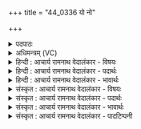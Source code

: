 +++
title = "44_0336 यो नो"

+++
<details><summary>पदपाठः</summary>

यः꣢। नः꣣। वनुष्य꣢न्। अ꣣भिदा꣡ति꣢। अ꣣भि। दा꣡ति꣢꣯। म꣡र्तः꣢꣯। उ꣡ग꣢꣯णा। उ। ग꣣णा। वा। म꣡न्य꣢꣯मानः। तु꣣रः꣢। वा꣣। क्षिधी꣢। यु꣣धा꣢। श꣡व꣢꣯सा। वा꣣। त꣢म्। इ꣣न्द्र। अभि꣢। स्या꣣म। वृषमणः। वृष। मनः। त्वो꣡ताः꣢꣯। त्वा। ऊ꣣ताः। ३३६।
</details>

<details><summary>अधिमन्त्रम् (VC)</summary>

- इन्द्रः
- वामदेवो गौतमः
- त्रिष्टुप्
- धैवतः
- ऐन्द्रं काण्डम्
</details>

<details><summary>हिन्दी : आचार्य रामनाथ वेदालंकार - विषयः</summary>

अगले मन्त्र में यह विषय है कि परमात्मा और राजा की सहायता से हम क्या करें।
</details>

<details><summary>हिन्दी : आचार्य रामनाथ वेदालंकार - पदार्थः</summary>

पदार्थान्वयभाषाः -  (यः मर्तः) जो मनुष्य (वनुष्यन्) क्रोध करता हुआ (उगणा वा) और सैन्यगणों अथवा आयुध गणों को तैयार किये हुए (मन्यमानः) अभिमान करता हुआ, अथवा (उगणा) अपनी शस्त्रास्त्रों से सज्जित सेनाओं को (मन्यमानः) बहुत मानता हुआ (तुरः) शीघ्रकारी यमराज भी होकर (नः) हमारी (अभिदाति) हिंसा पर उतारू होता है, हे (इन्द्र) शत्रुविदारक परमात्मन् वा राजन् ! (तम्) उस मनुष्य को (त्वम्) आप (युधा) युद्ध से (शवसा वा) और बल से (क्षिधि) विनष्ट कर दो। हे (वृषमणः) बलवान् मनवाले परमात्मन् वा राजन् ! (त्वोताः) आप से रक्षित हम, उसे (अभिस्याम) परास्त कर दें ॥५॥
</details>

<details><summary>हिन्दी : आचार्य रामनाथ वेदालंकार - भावार्थः</summary>

भावार्थभाषाः -  जो वैरी शत्रु विशाल सेना लेकर अपने बल का अभिमान करता हुआ सज्जनों को उद्विग्न करे, उसे वे परमात्मा से पुरुषार्थ की प्रेरणा लेकर और राजा की सहायता से युद्ध में पराजित कर दें ॥५॥
</details>

<details><summary>संस्कृत : आचार्य रामनाथ वेदालंकार - विषयः</summary>

अथ परमात्मनो नृपतेश्च साहाय्येन वयं किं कुर्यामेत्याह।
</details>

<details><summary>संस्कृत : आचार्य रामनाथ वेदालंकार - पदार्थः</summary>

पदार्थान्वयभाषाः -  (यः मर्तः) यो मनुष्यः (वनुष्यन्) क्रुध्यन्। वनुष्यतिः क्रुध्यतिकर्मा। निघं० २।१२। अपि च (उगणा१ वा) उद्यतसैन्यो वा उद्यतायुधगणो वा। उगणा उद्यतगणः ? उ इति उत् इत्यर्थे वर्तते। पृषोदरादित्वान्मध्यमपदलोपः। ‘सुपां सुलुक्०। अ० ७।१।३९’ इति प्रथमैकवचनस्याकारादेशः। (मन्यमानः) अभिमन्यमानो वा। यद्वा (उगणा) स्वकीया उद्यतायुधगणाः सेनाः (मन्यमानः) बहु मन्यमानः इति व्याख्येयम्। याः सेना॑ अ॒भीत्व॑रीराव्या॒धिनी॒रुग॑णा उ॒त। ये स्ते॒ना ये च॒ तस्क॑रास्ताँस्ते॑ अ॒ग्नेऽपि॑ दधाम्या॒स्ये॑। य० ११।७७ इति प्रामाण्यात्।(तुरः२) सत्वरो यमोऽपि भूत्वा। तुर त्वरणे। तुर इति यमनाम, तरतेर्वा त्वरतेर्वा, त्वरया तूर्णगतिर्यमः। निरु० १२।१४। (नः) अस्मान् (अभिदाति३) हिनस्ति। दाप् लवने अदादिः। हे (इन्द्र) शत्रुविदारक परमात्मन् राजन् वा ! (तम्) मनुष्यम्, त्वम्, (युधा) युद्धेन (शवसा वा) बलेन वा। शव इति बलनाम। निघं० २।९। (क्षिधि) क्षपय।४ क्षि क्षये इत्यस्य छान्दसं रूपमिदम्। अङितश्च अ० ६।४।१०३ इति हेर्धिः। अन्येषामपि दृश्यते अ० ६।३।१३७ इति दीर्घः। पादादित्वान्निघाताभावः। हे (वृषमणः५) वृषं बलवद् मनो यस्य तादृश परमात्मन् राजन् वा ! (त्वोताः) त्वद्रक्षिताः वयम् तम् (अभिस्याम) अभिभवेम, पराजयेमहि। संहितायाम् अभी इत्यत्र ‘निपातस्य च। अ० ६।३।१३६’ इति दीर्घः। ‘ष्याम’ इत्यत्र ‘उपसर्गप्रादुर्भ्यामस्तिर्यच्परः। अ० ८।३।८७’ इति षत्वम् ॥५॥
</details>

<details><summary>संस्कृत : आचार्य रामनाथ वेदालंकार - भावार्थः</summary>

भावार्थभाषाः -  यो रिपुर्महतीं सेनामादाय स्वबलमभिमन्यमानः सन् सज्जनानुद्वेजयेत् तं ते परमात्मनः पुरुषार्थप्रेरणया नृपस्य साहाय्येन च युद्धे पराभवेयुः ॥५॥
</details>

<details><summary>संस्कृत : आचार्य रामनाथ वेदालंकार - पादटिप्पनी</summary>

टिप्पणी:   १-३. उगणाः उरुगणाः। तुरः तुर्वतेर्वधकर्मण एतद् रूपम्, हिनस्ति—इति वि०। उगणा वा उद्गूर्णा वा । तुर इति तुर्वतेः हिंसाकर्मणो रूपम्। वृत्रतुरितिवत्। हन्त्री वा शत्रूणाम् अस्मदीयाः प्रजा अभिदासति—इति भ०। तुरः इति ‘तुर’ शब्दस्य शसि रूपं चेदङ्गीक्रियते तदा स्वरो न सङ्गच्छेत इत्यस्माभिरकारान्तस्य तुर शब्दस्य प्रथमैकवचनत्वेन व्याख्यातम्। ४. क्षिधी। क्षि क्षये इत्यस्येदं रूपम्। उपक्षपय इत्यर्थः—इति वि०। क्षिधिः क्षयस्य निधिः। क्षिधि शब्दात् तृतीयैकवचने पूर्वसवर्णदीर्घः। क्षयकरेण युधा संप्रहारेण—इति भ०। क्षिः क्षयो धीयते म्रियते अनेनेति क्षिधिः। तृतीयैकवचनस्य पूर्वसवर्णदीर्घः। क्षयकरेण युधा संप्रहारेण—इति भ०। क्षिः क्षयो धीयते भ्रियते अनेनेति क्षिधिः। तृतीयैकवचनस्य पूर्वसवर्णः। क्षयकरेण युधा आयुधेन—इति सा०। ५. सायणस्तु ‘वृषमणः वृषा इवाचरन्तो वयम्’ इत्याह। तत्र स्वरो न सङ्गच्छते।
</details>